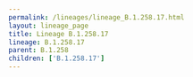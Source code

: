 ```yaml
---
permalink: /lineages/lineage_B.1.258.17.html
layout: lineage_page
title: Lineage B.1.258.17
lineage: B.1.258.17
parent: B.1.258
children: ['B.1.258.17']
---
```

